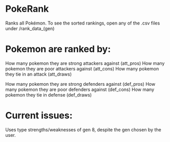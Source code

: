 # PokeRank
Ranks all Pokémon. To see the sorted rankings, open any of the .csv files under /rank_data_(gen)

# Pokemon are ranked by:
How many pokemon they are strong attackers against (att_pros)
How many pokemon they are poor attackers against (att_cons)
How many pokemon they tie in an attack (att_draws)

How many pokemon they are strong defenders against (def_pros)
How many pokemon they are poor defenders against (def_cons)
How many pokemon they tie in defense (def_draws)




# Current issues:
Uses type strengths/weaknesses of gen 8, despite the gen chosen by the user.


